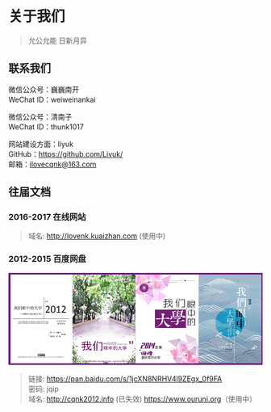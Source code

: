 # 关于我们

> 允公允能 日新月异

## 联系我们

微信公众号：巍巍南开  
WeChat ID：weiweinankai  

微信公众号：清南子  
WeChat ID：thunk1017

网站建设方面：liyuk  
GitHub：<https://github.com/Liyuk/>  
邮箱：<ilovecqnk@163.com>  

## 往届文档

### 2016-2017 在线网站
> 域名: <http://lovenk.kuaizhan.com> (使用中)

### 2012-2015 百度网盘
![covers](./books.png)
> 链接: <https://pan.baidu.com/s/1jcXN8NRHV4l9ZEgx_0f9FA>   
> 密码: jqip  
> 域名: http://cqnk2012.info (已失效) <https://www.ouruni.org>（使用中）

